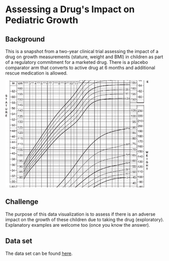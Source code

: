 # Assessing a Drug's Impact on Pediatric Growth

## Background

This is a snapshot from a two-year clinical trial assessing the impact of a drug on growth measurements (stature, weight and BMI) in children as part of a regulatory commitment for a marketed drug.  There is a placebo comparator arm that converts to active drug at 6 months and additional rescue medication is allowed.

![](data.png)

## Challenge

The purpose of this data visualization is to assess if there is an adverse impact on the growth of these children due to taking the drug (exploratory).  Explanatory examples are welcome too (once you know the answer).

## Data set

The data set can be found [here](PedsGrowth.csv).